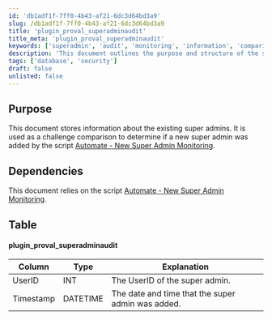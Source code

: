 ```yaml
---
id: 'db1adf1f-7ff0-4b43-af21-6dc3d64bd3a9'
slug: /db1adf1f-7ff0-4b43-af21-6dc3d64bd3a9
title: 'plugin_proval_superadminaudit'
title_meta: 'plugin_proval_superadminaudit'
keywords: ['superadmin', 'audit', 'monitoring', 'information', 'comparison']
description: 'This document outlines the purpose and structure of the super admin audit information used to monitor changes in super admin status. It details the dependencies and the database table structure for tracking super admin additions.'
tags: ['database', 'security']
draft: false
unlisted: false
---
```


## Purpose

This document stores information about the existing super admins. It is used as a challenge comparison to determine if a new super admin was added by the script [Automate - New Super Admin Monitoring](/docs/acc57018-b868-4129-b4a5-0f1052dcc1ae).

## Dependencies

This document relies on the script [Automate - New Super Admin Monitoring](/docs/acc57018-b868-4129-b4a5-0f1052dcc1ae).

## Table

#### plugin_proval_superadminaudit

| Column    | Type     | Explanation                                   |
|-----------|----------|-----------------------------------------------|
| UserID   | INT      | The UserID of the super admin.               |
| Timestamp | DATETIME | The date and time that the super admin was added. |


